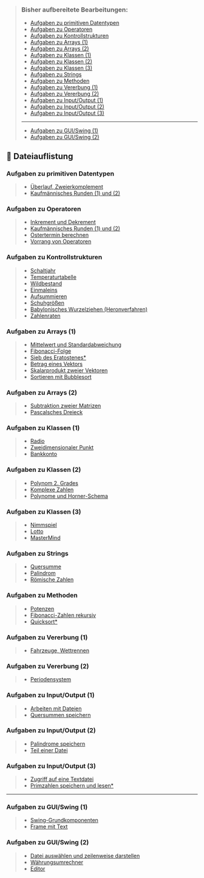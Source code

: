 > ### Bisher aufbereitete Bearbeitungen:
> - [Aufgaben zu primitiven Datentypen](#content_04)
> - [Aufgaben zu Operatoren](#content_05)
> - [Aufgaben zu Kontrollstrukturen](#content_06)
> - [Aufgaben zu Arrays (1)](#content_07.1)
> - [Aufgaben zu Arrays (2)](#content_07.2)
> - [Aufgaben zu Klassen (1)](#content_09.1)
> - [Aufgaben zu Klassen (2)](#content_09.2)
> - [Aufgaben zu Klassen (3)](#content_09.3)
> - [Aufgaben zu Strings](#content_10)
> - [Aufgaben zu Methoden](#content_11)
> - [Aufgaben zu Vererbung (1)](#content_13.1)
> - [Aufgaben zu Vererbung (2)](#content_13.2)
> - [Aufgaben zu Input/Output (1)](#content_15.1)
> - [Aufgaben zu Input/Output (2)](#content_15.2)
> - [Aufgaben zu Input/Output (3)](#content_15.3)
> - ------
> - [Aufgaben zu GUI/Swing (1)](#content_20.1)
> - [Aufgaben zu GUI/Swing (2)](#content_20.2)
>


## 📗 Dateiauflistung <a name="content"></a>

### Aufgaben zu primitiven Datentypen <a name="content_04"></a>
> - [Überlauf, Zweierkomplement ](datatypes/ShortValue.java)
> - [Kaufmännisches Runden (1) und (2)](datatypes/Round.java)

### Aufgaben zu Operatoren <a name="content_05"></a>
> - [Inkrement und Dekrement](operators/IncrementDecrement.java)
> - [Kaufmännisches Runden (1) und (2)](datatypes/Round.java)
> - [Ostertermin berechnen](operators/Easter.java)
> - [Vorrang von Operatoren](operators/Priority.java)

### Aufgaben zu Kontrollstrukturen <a name="content_06"></a>
> - [Schaltjahr](control/LeapYear.java)
> - [Temperaturtabelle](control/TemperatureTable.java)
> - [Wildbestand](control/Deers.java)
> - [Einmaleins](control/MultiplicationTable.java)
> - [Aufsummieren](control/AddUp.java)
> - [Schuhgrößen](control/ShoeSize.java)
> - [Babylonisches Wurzelziehen (Heronverfahren)](control/Babylon.java)
> - [Zahlenraten](control/NumberGuess.java)

### Aufgaben zu Arrays (1) <a name="content_07.1"></a>
> - [Mittelwert und Standardabweichung](arrays/StandardDeviation.java)
> - [Fibonacci-Folge](arrays/Fibonacci.java)
> - [Sieb des Eratostenes*](arrays/Eratostenes.java)
> - [Betrag eines Vektors](arrays/Norm.java)
> - [Skalarprodukt zweier Vektoren](arrays/DotProduct.java)
> - [Sortieren mit Bubblesort](arrays/BubbleSort.java)

### Aufgaben zu Arrays (2) <a name="content_07.2"></a>
> - [Subtraktion zweier Matrizen](arrays/MatrixSubtraction.java)
> - [Pascalsches Dreieck](arrays/Pascal.java)

### Aufgaben zu Klassen (1) <a name="content_09.1"></a>
> - [Radio](classes/Radio.java)
> - [Zweidimensionaler Punkt](classes/Point.java)
> - [Bankkonto](classes/Account.java)

### Aufgaben zu Klassen (2) <a name="content_09.2"></a>
> - [Polynom 2. Grades](classes/Polynomial.java)
> - [Komplexe Zahlen](classes/Complex.java)
> - [Polynome und Horner-Schema](classes/Horner.java)

### Aufgaben zu Klassen (3) <a name="content_09.3"></a>
> - [Nimmspiel](classes/Nimmspiel.java)
> - [Lotto](classes/Lotto.java)
> - [MasterMind](classes/MasterMind.java)

### Aufgaben zu Strings <a name="content_10"></a>
> - [Quersumme](strings/CrossTotal.java)
> - [Palindrom](strings/Palindrome.java)
> - [Römische Zahlen](strings/RomanNumber.java)

### Aufgaben zu Methoden <a name="content_11"></a>
> - [Potenzen](methods/Exponentiation.java)
> - [Fibonacci-Zahlen rekursiv ](methods/Fibonacci.java)
> - [Quicksort*](methods/Quicksort.java)

### Aufgaben zu Vererbung (1) <a name="content_13.1"></a>
> - [Fahrzeuge, Wettrennen](classes/vehicles/Race.java)

### Aufgaben zu Vererbung (2) <a name="content_13.2"></a>
> - [Periodensystem](classes/periodic/PeriodicTable.java)

### Aufgaben zu Input/Output (1) <a name="content_15.1"></a>
> - [Arbeiten mit Dateien](io/FileExperiments.java)
> - [Quersummen speichern](io/CrossTotalFile.java)

### Aufgaben zu Input/Output (2) <a name="content_15.2"></a>
> - [Palindrome speichern](io/PalindromeFile.java)
> - [Teil einer Datei ](io/TextfileLines.java)

### Aufgaben zu Input/Output (3) <a name="content_15.3"></a>
> - [Zugriff auf eine Textdatei](io/TextFile.java)
> - [Primzahlen speichern und lesen*](io/PrimesFile.java)

------

### Aufgaben zu GUI/Swing (1) <a name="content_20.1"></a>
> - [Swing-Grundkomponenten](ui/ComponentFrame.java)
> - [Frame mit Text](ui/TextFrame.java)

### Aufgaben zu GUI/Swing (2) <a name="content_20.2"></a>
> - [Datei auswählen und zeilenweise darstellen](ui/TextfileViewer.java)
> - [Währungsumrechner](ui/CurrencyCalculator.java)
> - [Editor](ui/editor/EditorSimple.java)